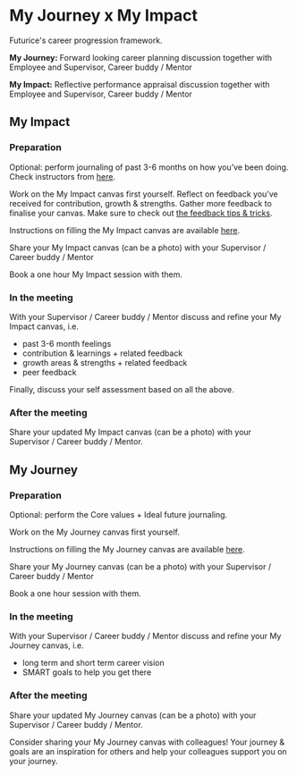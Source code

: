 # My Journey x My Impact
Futurice's career progression framework.

**My Journey:** Forward looking career planning discussion together with Employee and Supervisor, Career buddy / Mentor

**My Impact:** Reflective performance appraisal discussion together with Employee and Supervisor, Career buddy / Mentor


## My Impact

### Preparation
Optional: perform journaling of past 3-6 months on how you’ve been doing. Check instructors from [here](./tools.md#journaling).

Work on the My Impact canvas first yourself. Reflect on feedback you’ve received for contribution, growth & strengths. Gather more feedback to finalise your canvas. Make sure to check out [the feedback tips & tricks](./tools.md#feedback).

Instructions on filling the My Impact canvas are available [here](./tools.md#my-impact-canvas).

Share your My Impact canvas (can be a photo) with your Supervisor / Career buddy / Mentor

Book a one hour My Impact session with them.

### In the meeting
 With your Supervisor / Career buddy / Mentor discuss and refine your My Impact canvas, i.e.

- past 3-6 month feelings
- contribution & learnings + related feedback
- growth areas & strengths + related feedback
- peer feedback

Finally, discuss your self assessment based on all the above.

### After the meeting
Share your updated My Impact canvas (can be a photo) with your Supervisor / Career buddy / Mentor.

## My Journey

### Preparation
Optional: perform the Core values + Ideal future journaling.

Work on the My Journey canvas first yourself.

Instructions on filling the My Journey canvas are available [here](./tools.md#my-journey-canvas).

Share your My Journey canvas (can be a photo) with your Supervisor / Career buddy / Mentor

Book a one hour session with them.

### In the meeting
With your Supervisor / Career buddy / Mentor discuss and refine your My Journey canvas, i.e.

- long term and short term career vision
- SMART goals to help you get there

### After the meeting
Share your updated My Journey canvas (can be a photo) with your Supervisor / Career buddy / Mentor.

Consider sharing your My Journey canvas with colleagues! Your journey & goals are an inspiration for others and help your colleagues support you on your journey.





